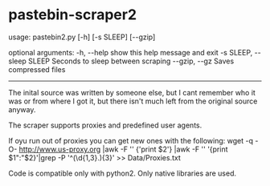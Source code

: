# pastebin-scraper2
usage: pastebin2.py [-h] [-s SLEEP] [--gzip]

optional arguments:
  -h, --help                  show this help message and exit
  -s SLEEP, --sleep SLEEP     Seconds to sleep between scraping
  --gzip, --gz                Saves compressed files

-----------------------------------------------------------------------------
The inital source was written by someone else, but I cant remember who it was
or from where I got it, but there isn't much left from the original source
anyway.

The scraper supports proxies and predefined user agents.

If oyu run out of proxies you can get new ones with the following:
wget -q -O- http://www.us-proxy.org |awk -F '<tr><td>' {'print $2'} |awk -F
'</td><td>' '{print $1":"$2}'|grep -P '^(\d{1,3}.){3}' >> Data/Proxies.txt

Code is compatible only with python2.
Only native libraries are used.


